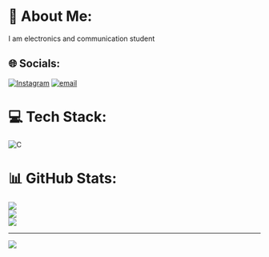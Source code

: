 # 💫 About Me:
I am electronics and communication student 


## 🌐 Socials:
[![Instagram](https://img.shields.io/badge/Instagram-%23E4405F.svg?logo=Instagram&logoColor=white)](https://instagram.com/_keerti_01) [![email](https://img.shields.io/badge/Email-D14836?logo=gmail&logoColor=white)](mailto:keertipujar31@gmail.com) 

# 💻 Tech Stack:
![C](https://img.shields.io/badge/c-%2300599C.svg?style=flat&logo=c&logoColor=white)
# 📊 GitHub Stats:
![](https://github-readme-stats.vercel.app/api?username=keertipujar&theme=shadow_blue&hide_border=false&include_all_commits=false&count_private=false)<br/>
![](https://nirzak-streak-stats.vercel.app/?user=keertipujar&theme=shadow_blue&hide_border=false)<br/>
![](https://github-readme-stats.vercel.app/api/top-langs/?username=keertipujar&theme=shadow_blue&hide_border=false&include_all_commits=false&count_private=false&layout=compact)

---
[![](https://visitcount.itsvg.in/api?id=keertipujar&icon=0&color=0)](https://visitcount.itsvg.in)

<!-- Proudly created with GPRM ( https://gprm.itsvg.in ) -->

